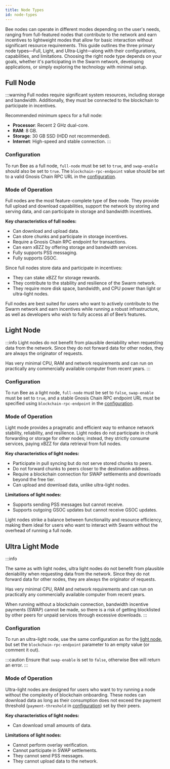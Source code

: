 ```yaml
---
title: Node Types
id: node-types
---
```


Bee nodes can operate in different modes depending on the user's needs, ranging from full-featured nodes that contribute to the network and earn incentives to lightweight modes that allow for basic interaction without significant resource requirements. This guide outlines the three primary node types—Full, Light, and Ultra-Light—along with their configurations, capabilities, and limitations. Choosing the right node type depends on your goals, whether it's participating in the Swarm network, developing applications, or simply exploring the technology with minimal setup.


## Full Node

:::warning
Full nodes require significant system resources, including storage and bandwidth. Additionally, they must be connected to the blockchain to participate in incentives.

Recommended minimum specs for a full node:

- **Processor**: Recent 2 GHz dual-core.
- **RAM**: 8 GB.
- **Storage**: 30 GB SSD (HDD not recommended).
- **Internet**: High-speed and stable connection.
:::

### Configuration

To run Bee as a full node, `full-node` must be set to `true`, and `swap-enable` should also be set to `true`. The `blockchain-rpc-endpoint` value should be set to a valid Gnosis Chain RPC URL in the [configuration](/docs/bee/working-with-bee/configuration).

### Mode of Operation

Full nodes are the most feature-complete type of Bee node. They provide full upload and download capabilities, support the network by storing and serving data, and can participate in storage and bandwidth incentives.

**Key characteristics of full nodes:**

- Can download and upload data.
- Can store chunks and participate in storage incentives.
- Require a Gnosis Chain RPC endpoint for transactions.
- Can earn xBZZ by offering storage and bandwidth services.
- Fully supports PSS messaging.
- Fully supports GSOC.

Since full nodes store data and participate in incentives:

- They can stake xBZZ for storage rewards.
- They contribute to the stability and resilience of the Swarm network.
- They require more disk space, bandwidth, and CPU power than light or ultra-light nodes.

Full nodes are best suited for users who want to actively contribute to the Swarm network and earn incentives while running a robust infrastructure, as well as developers who wish to fully access all of Bee’s features.


## Light Node

:::info
Light nodes do not benefit from plausible deniability when requesting data from the network. Since they do not forward data for other nodes, they are always the originator of requests.

Has very minimal CPU, RAM and network requirements and can run on practically any commercially available computer from recent years.
:::

### Configuration

To run Bee as a light node, `full-node` must be set to `false`, `swap-enable` must be set to `true`, and a stable Gnosis Chain RPC endpoint URL must be specified using `blockchain-rpc-endpoint` in the [configuration](/docs/bee/working-with-bee/configuration).

### Mode of Operation

Light mode provides a pragmatic and efficient way to enhance network stability, reliability, and resilience. Light nodes do not participate in chunk forwarding or storage for other nodes; instead, they strictly consume services, paying xBZZ for data retrieval from full nodes.

**Key characteristics of light nodes:**

- Participate in pull syncing but do not serve stored chunks to peers.
- Do not forward chunks to peers closer to the destination address.
- Require a blockchain connection for SWAP settlements and downloads beyond the free tier.
- Can upload and download data, unlike ultra-light nodes.

**Limitations of light nodes:**

- Supports sending PSS messages but cannot receive.
- Supports outgoing GSOC updates but cannot receive GSOC updates.

Light nodes strike a balance between functionality and resource efficiency, making them ideal for users who want to interact with Swarm without the overhead of running a full node.



## Ultra Light Mode

:::info

The same as with light nodes, ultra light nodes do not benefit from plausible deniability when requesting data from the network. Since they do not forward data for other nodes, they are always the originator of requests.

Has very minimal CPU, RAM and network requirements and can run on practically any commercially available computer from recent years.

When running without a blockchain connection, bandwidth incentive payments (SWAP) cannot be made, so there is a risk of getting blocklisted by other peers for unpaid services through excessive downloads.
:::

### Configuration

To run an ultra-light node, use the same configuration as for the [light node](/docs/bee/working-with-bee/light-nodes), but set the `blockchain-rpc-endpoint` parameter to an empty value (or comment it out).

:::caution
Ensure that `swap-enable` is set to `false`, otherwise Bee will return an error.
:::

### Mode of Operation

Ultra-light nodes are designed for users who want to try running a node without the complexity of blockchain onboarding. These nodes can download data as long as their consumption does not exceed the payment threshold (`payment-threshold` in [configuration](/docs/bee/working-with-bee/configuration)) set by their peers.


**Key characteristics of light nodes:**

 - Can download small amounts of data.

**Limitations of light nodes:**

- Cannot perform overlay verification.
- Cannot participate in SWAP settlements.
- They cannot send PSS messages.
- They cannot upload data to the network.



